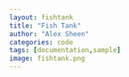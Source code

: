 ```yaml
---
layout: fishtank
title: "Fish Tank"
author: "Alex Sheen"
categories: code
tags: [documentation,sample]
image: fishtank.png
---
```

